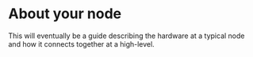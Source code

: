 # About your node

This will eventually be a guide describing the hardware at a typical node and how it connects together at a high-level.
